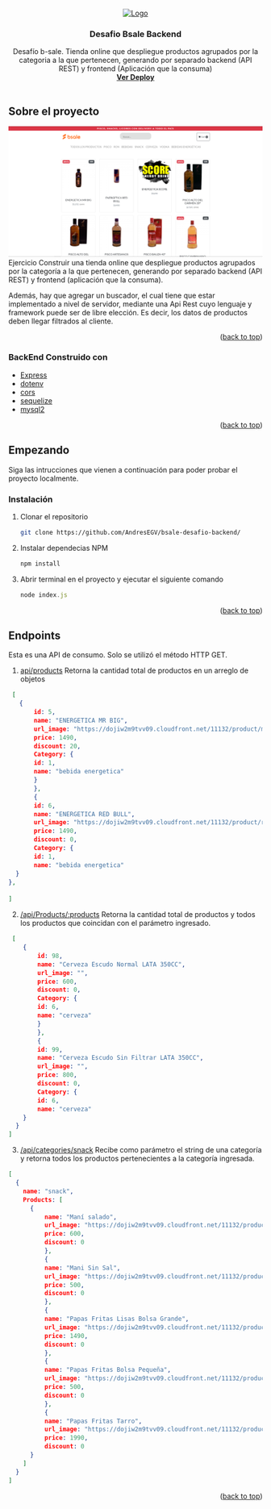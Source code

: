 <div id="top"></div>
<!--
*** Thanks for checking out the Best-README-Template. If you have a suggestion
*** that would make this better, please fork the repo and create a pull request
*** or simply open an issue with the tag "enhancement".
*** Don't forget to give the project a star!
*** Thanks again! Now go create something AMAZING! :D
-->



<!-- PROJECT SHIELDS -->
<!--
*** I'm using markdown "reference style" links for readability.
*** Reference links are enclosed in brackets [ ] instead of parentheses ( ).
*** See the bottom of this document for the declaration of the reference variables
*** for contributors-url, forks-url, etc. This is an optional, concise syntax you may use.
*** https://www.markdownguide.org/basic-syntax/#reference-style-links
-->




<!-- PROJECT LOGO -->
<br />
<div align="center">
  <a href="https://github.com/AndresEGV/bsale-desafio-backend">
    <img src="https://encrypted-tbn0.gstatic.com/images?q=tbn:ANd9GcTvVq1F-B5EVgYya7XLivvDGYa1YSVWNbjD6MNZBUnYX3Cd9ziac3vxieYVa11BipWBBCo&usqp=CAU" alt="Logo" width="80" height="80">
  </a>

  <h3 align="center">Desafio Bsale Backend </h3>

  <p align="center">
Desafío b-sale. Tienda online que despliegue productos agrupados por la categoria a la que pertenecen, generando por separado backend (API REST) y frontend (Aplicación que la consuma)
    <br />
    <a href="https://clever-hawking-a01951.netlify.app/"><strong>Ver Deploy</strong></a>
    <br />
    <br />  
  </p>
</div>

<!-- ABOUT THE PROJECT -->
## Sobre el proyecto
![stack Overflow](bsale_front.png)
Ejercicio Construir una tienda online que despliegue productos agrupados por la categoría a la que pertenecen, generando por separado backend (API REST) y frontend (aplicación que la consuma).

Además, hay que agregar un buscador, el cual tiene que estar implementado a nivel de servidor, mediante una Api Rest cuyo lenguaje y framework puede ser de libre elección. Es decir, los datos de productos deben llegar filtrados al cliente.

<p align="right">(<a href="#top">back to top</a>)</p>



### BackEnd Construido con

* [Express](https://www.npmjs.com/package/express)
* [dotenv](https://www.npmjs.com/package/dotenv)
* [cors](https://www.npmjs.com/package/cors)
* [sequelize](https://www.npmjs.com/package/sequelize)
* [mysql2](https://www.npmjs.com/package/mysql2)


<p align="right">(<a href="#top">back to top</a>)</p>



<!-- GETTING STARTED -->
## Empezando
Siga las intrucciones que vienen a continuación para poder probar el proyecto localmente.




### Instalación


1. Clonar el repositorio
   ```sh
   git clone https://github.com/AndresEGV/bsale-desafio-backend/
   ```
2. Instalar dependecias NPM
   ```sh
   npm install
   ```
3. Abrir terminal en el proyecto y ejecutar el siguiente comando 
   ```js
   node index.js
   ```

<p align="right">(<a href="#top">back to top</a>)</p>




## Endpoints

Esta es una API de  consumo. Solo se utilizó el  método HTTP GET.
1. [api/products](https://bsale-test-store.herokuapp.com/api/products) Retorna la cantidad total de productos en un arreglo de objetos
 ```json
  [
    {
        id: 5,
        name: "ENERGETICA MR BIG",
        url_image: "https://dojiw2m9tvv09.cloudfront.net/11132/product/misterbig3308256.jpg",
        price: 1490,
        discount: 20,
        Category: {
        id: 1,
        name: "bebida energetica"
        }
        },
        {
        id: 6,
        name: "ENERGETICA RED BULL",
        url_image: "https://dojiw2m9tvv09.cloudfront.net/11132/product/redbull8381.jpg",
        price: 1490,
        discount: 0,
        Category: {
        id: 1,
        name: "bebida energetica"
   }
 },

]
   ```
2. [/api/Products/:products](https://bsale-test-store.herokuapp.com/api/products/cerveza)  Retorna la cantidad total de productos y todos los productos que coincidan con el parámetro ingresado.
```json
 [
    {
        id: 98,
        name: "Cerveza Escudo Normal LATA 350CC",
        url_image: "",
        price: 600,
        discount: 0,
        Category: {
        id: 6,
        name: "cerveza"
        }
        },
        {
        id: 99,
        name: "Cerveza Escudo Sin Filtrar LATA 350CC",
        url_image: "",
        price: 800,
        discount: 0,
        Category: {
        id: 6,
        name: "cerveza"
    }
  }
]
   ```
3. [/api/categories/snack](https://bsale-test-store.herokuapp.com/api/categories/snack) Recibe como parámetro el string de una categoría y retorna todos los productos pertenecientes a la categoría ingresada.
```json
[
  {
    name: "snack",
    Products: [
      {
          name: "Maní salado",
          url_image: "https://dojiw2m9tvv09.cloudfront.net/11132/product/manisaladomp4415.jpg",
          price: 600,
          discount: 0
          },
          {
          name: "Mani Sin Sal",
          url_image: "https://dojiw2m9tvv09.cloudfront.net/11132/product/manisinsalmp6988.jpg",
          price: 500,
          discount: 0
          },
          {
          name: "Papas Fritas Lisas Bolsa Grande",
          url_image: "https://dojiw2m9tvv09.cloudfront.net/11132/product/papaslisasgrande7128.jpg",
          price: 1490,
          discount: 0
          },
          {
          name: "Papas Fritas Bolsa Pequeña",
          url_image: "https://dojiw2m9tvv09.cloudfront.net/11132/product/papaslisas7271.jpg",
          price: 500,
          discount: 0
          },
          {
          name: "Papas Fritas Tarro",
          url_image: "https://dojiw2m9tvv09.cloudfront.net/11132/product/78028005335657432.jpg",
          price: 1990,
          discount: 0
      }
    ]
  }
]
   ```
<p align="right">(<a href="#top">back to top</a>)</p>






